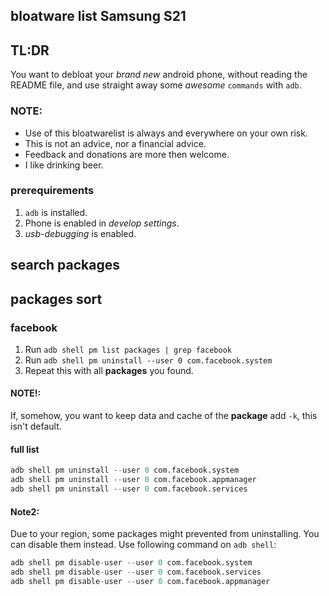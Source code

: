 ## bloatware list Samsung S21

## TL:DR
You want to debloat your *brand new* android phone, without reading the README file, and use straight away some *awesome* `commands` with `adb`.
### NOTE:
- Use of this bloatwarelist is always and everywhere on your own risk.
- This is not an advice, nor a financial advice.
- Feedback and donations are more then welcome.
- I like drinking beer.

### prerequirements
1.  `adb` is installed.
2.  Phone is enabled in *develop settings*.
3. *usb-debugging* is enabled.

## search packages




## packages sort

### facebook
1. Run `adb shell pm list packages | grep facebook`
2. Run `adb shell pm uninstall --user 0 com.facebook.system`
3. Repeat this with all **packages** you found.
#### NOTE!:
If, somehow, you want to keep data and cache of the **package** add  `-k`, this isn't default.
#### full list
```s
adb shell pm uninstall --user 0 com.facebook.system
adb shell pm uninstall --user 0 com.facebook.appmanager
adb shell pm uninstall --user 0 com.facebook.services
```
#### Note2:
Due to your region, some packages might prevented from uninstalling. You can disable them instead. Use following command on `adb shell`:
```s
adb shell pm disable-user --user 0 com.facebook.system 
adb shell pm disable-user --user 0 com.facebook.services
adb shell pm disable-user --user 0 com.facebook.appmanager
```




